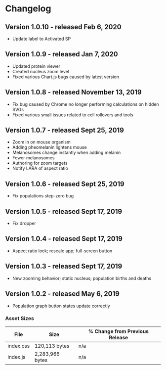 # Changelog
## Version 1.0.10 - released Feb 6, 2020

- Update label to Activated SP

## Version 1.0.9 - released Jan 7, 2020

- Updated protein viewer
- Created nucleus zoom level
- Fixed various Chart.js bugs caused by latest version

## Version 1.0.8 - released November 13, 2019

- Fix bug caused by Chrome no longer performing calculations on hidden SVGs
- Fixed various small issues related to cell rollovers and tools

## Version 1.0.7 - released Sept 25, 2019

- Zoom in on mouse organism
- Adding pheomelanin lightens mouse
- Melanosomes change instantly when adding melanin
- Fewer melanosomes
- Authoring for zoom targets
- Notify LARA of aspect ratio


## Version 1.0.6 - released Sept 25, 2019

- Fix populations step-zero bug

## Version 1.0.5 - released Sept 17, 2019

- Fix dropper

## Version 1.0.4 - released Sept 17, 2019

- Aspect ratio lock; rescale app; full-screen button

## Version 1.0.3 - released Sept 17, 2019

- New zooming behavior; static nucleus; population births and deaths

## Version 1.0.2 - released May 6, 2019

- Population graph button states update correctly

### Asset Sizes

| File | Size | % Change from Previous Release |
|---|---|---|
| index.css | 120,113 bytes | n/a |
| index.js | 2,283,966 bytes | n/a |